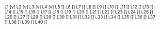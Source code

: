 L1 [v]
L2 [v]
L3 [v]
L4 [v]
L5 []
L6 []
L7 []
L8 []
L9 []
L10 []
L11 []
L12 []
L13 []
L14 []
L15 []
L16 []
L17 []
L18 []
L19 []
L20 []
L21 []
L22 []
L23 []
L24 []
L25 []
L26 []
L27 []
L28 []
L29 []
L30 []
L31 []
L32 []
L33 []
L34 []
L35 []
L36 []
L37 []
L38 []
L39 []
L40 []
